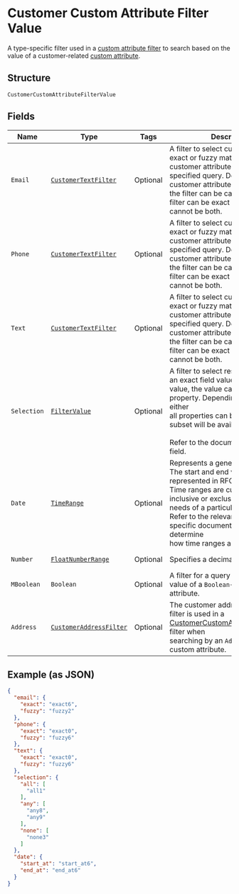 
# Customer Custom Attribute Filter Value

A type-specific filter used in a [custom attribute filter](../../doc/models/customer-custom-attribute-filter.md) to search based on the value
of a customer-related [custom attribute](../../doc/models/custom-attribute.md).

## Structure

`CustomerCustomAttributeFilterValue`

## Fields

| Name | Type | Tags | Description | Getter |
|  --- | --- | --- | --- | --- |
| `Email` | [`CustomerTextFilter`](../../doc/models/customer-text-filter.md) | Optional | A filter to select customers based on exact or fuzzy matching of<br>customer attributes against a specified query. Depending on the customer attributes,<br>the filter can be case-sensitive. This filter can be exact or fuzzy, but it cannot be both. | CustomerTextFilter getEmail() |
| `Phone` | [`CustomerTextFilter`](../../doc/models/customer-text-filter.md) | Optional | A filter to select customers based on exact or fuzzy matching of<br>customer attributes against a specified query. Depending on the customer attributes,<br>the filter can be case-sensitive. This filter can be exact or fuzzy, but it cannot be both. | CustomerTextFilter getPhone() |
| `Text` | [`CustomerTextFilter`](../../doc/models/customer-text-filter.md) | Optional | A filter to select customers based on exact or fuzzy matching of<br>customer attributes against a specified query. Depending on the customer attributes,<br>the filter can be case-sensitive. This filter can be exact or fuzzy, but it cannot be both. | CustomerTextFilter getText() |
| `Selection` | [`FilterValue`](../../doc/models/filter-value.md) | Optional | A filter to select resources based on an exact field value. For any given<br>value, the value can only be in one property. Depending on the field, either<br>all properties can be set or only a subset will be available.<br><br>Refer to the documentation of the field. | FilterValue getSelection() |
| `Date` | [`TimeRange`](../../doc/models/time-range.md) | Optional | Represents a generic time range. The start and end values are<br>represented in RFC 3339 format. Time ranges are customized to be<br>inclusive or exclusive based on the needs of a particular endpoint.<br>Refer to the relevant endpoint-specific documentation to determine<br>how time ranges are handled. | TimeRange getDate() |
| `Number` | [`FloatNumberRange`](../../doc/models/float-number-range.md) | Optional | Specifies a decimal number range. | FloatNumberRange getNumber() |
| `MBoolean` | `Boolean` | Optional | A filter for a query based on the value of a `Boolean`-type custom attribute. | Boolean getMBoolean() |
| `Address` | [`CustomerAddressFilter`](../../doc/models/customer-address-filter.md) | Optional | The customer address filter. This filter is used in a [CustomerCustomAttributeFilterValue](../../doc/models/customer-custom-attribute-filter-value.md) filter when<br>searching by an `Address`-type custom attribute. | CustomerAddressFilter getAddress() |

## Example (as JSON)

```json
{
  "email": {
    "exact": "exact6",
    "fuzzy": "fuzzy2"
  },
  "phone": {
    "exact": "exact0",
    "fuzzy": "fuzzy6"
  },
  "text": {
    "exact": "exact0",
    "fuzzy": "fuzzy6"
  },
  "selection": {
    "all": [
      "all1"
    ],
    "any": [
      "any8",
      "any9"
    ],
    "none": [
      "none3"
    ]
  },
  "date": {
    "start_at": "start_at6",
    "end_at": "end_at6"
  }
}
```

